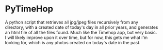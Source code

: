 # PyTimeHop
A python script that retrieves all jpg/jpeg files recursively from any directory, with a created date of today's day in all prior years, and generates an html file of all the files found.   Much like the Timehop app, but very basic.   I will likely improve upon it over time, but for now, this gets me what i'm looking for, which is any photos created on today's date in the past.
